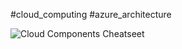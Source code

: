 #cloud_computing
#azure_architecture

![Cloud Components Cheatseet](https://media.licdn.com/dms/image/D4E22AQHj5Br5RDAAyg/feedshare-shrink_1280/0/1690299923621?e=1694044800&v=beta&t=N_CDh4iz_AquwYBxl1GuzdSIjQ6kP4m8Ufbp2nudygE)